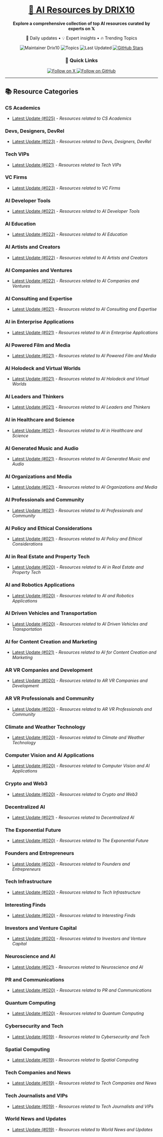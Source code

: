 
<div align="center">
  <h1><a href="https://x.com/DRIX_10_" target="_blank">🚀 AI Resources by DRIX10</a></h1>
  <p><strong>Explore a comprehensive collection of top AI resources curated by experts on 𝕏</strong></p>
  <p>🌟 Daily updates • 💡 Expert insights • 🔥 Trending Topics</p>

  <img src="https://img.shields.io/badge/Maintainer-Drix10-blue?style=for-the-badge" alt="Maintainer Drix10" />
  <img src="https://img.shields.io/badge/Topics-Everything%2C%20AI-red?style=for-the-badge" alt="Topics" />
  <img src="https://img.shields.io/github/last-commit/Drix10/ai-resources?style=for-the-badge&color=5D6D7E" alt="Last Updated" />
  <a href="https://github.com/Drix10/ai-resources"><img src="https://img.shields.io/github/stars/Drix10/ai-resources?style=for-the-badge&color=yellow" alt="GitHub Stars" /></a>

  <br>

  <h3>🌟 Quick Links</h3>
    <a href="https://x.com/DRIX_10_">
      <img src="https://img.shields.io/badge/Follow_on_𝕏-black?style=for-the-badge&logo=x&logoColor=white" alt="Follow on X" />
    </a>
    <a href="https://github.com/Drix10">
      <img src="https://img.shields.io/badge/Follow_on_GitHub-black?style=for-the-badge&logo=github&logoColor=white" alt="Follow on GitHub" />
    </a>
</div>

---

## 📚 Resource Categories

### CS Academics

*   [Latest Update (#025)](https://github.com/Drix10/ai-resources/blob/main/CS%20Academics/resources-025.md) - *Resources related to CS Academics*

### Devs, Designers, DevRel

*   [Latest Update (#023)](https://github.com/Drix10/ai-resources/blob/main/Devs%2C%20Designers%2C%20DevRel/resources-023.md) - *Resources related to Devs, Designers, DevRel*

### Tech VIPs

*   [Latest Update (#021)](https://github.com/Drix10/ai-resources/blob/main/Tech%20VIPs/resources-021.md) - *Resources related to Tech VIPs*

### VC Firms

*   [Latest Update (#023)](https://github.com/Drix10/ai-resources/blob/main/VC%20Firms/resources-023.md) - *Resources related to VC Firms*

### AI Developer Tools

*   [Latest Update (#022)](https://github.com/Drix10/ai-resources/blob/main/AI%20Developer%20Tools/resources-022.md) - *Resources related to AI Developer Tools*

### AI Education

*   [Latest Update (#022)](https://github.com/Drix10/ai-resources/blob/main/AI%20Education/resources-022.md) - *Resources related to AI Education*

### AI Artists and Creators

*   [Latest Update (#022)](https://github.com/Drix10/ai-resources/blob/main/AI%20Artists%20and%20Creators/resources-022.md) - *Resources related to AI Artists and Creators*

### AI Companies and Ventures

*   [Latest Update (#022)](https://github.com/Drix10/ai-resources/blob/main/AI%20Companies%20and%20Ventures/resources-022.md) - *Resources related to AI Companies and Ventures*

### AI Consulting and Expertise

*   [Latest Update (#021)](https://github.com/Drix10/ai-resources/blob/main/AI%20Consulting%20and%20Expertise/resources-021.md) - *Resources related to AI Consulting and Expertise*

### AI in Enterprise Applications

*   [Latest Update (#021)](https://github.com/Drix10/ai-resources/blob/main/AI%20in%20Enterprise%20Applications/resources-021.md) - *Resources related to AI in Enterprise Applications*

### AI Powered Film and Media

*   [Latest Update (#021)](https://github.com/Drix10/ai-resources/blob/main/AI%20Powered%20Film%20and%20Media/resources-021.md) - *Resources related to AI Powered Film and Media*

### AI Holodeck and Virtual Worlds

*   [Latest Update (#021)](https://github.com/Drix10/ai-resources/blob/main/AI%20Holodeck%20and%20Virtual%20Worlds/resources-021.md) - *Resources related to AI Holodeck and Virtual Worlds*

### AI Leaders and Thinkers

*   [Latest Update (#021)](https://github.com/Drix10/ai-resources/blob/main/AI%20Leaders%20and%20Thinkers/resources-021.md) - *Resources related to AI Leaders and Thinkers*

### AI in Healthcare and Science

*   [Latest Update (#021)](https://github.com/Drix10/ai-resources/blob/main/AI%20in%20Healthcare%20and%20Science/resources-021.md) - *Resources related to AI in Healthcare and Science*

### AI Generated Music and Audio

*   [Latest Update (#021)](https://github.com/Drix10/ai-resources/blob/main/AI%20Generated%20Music%20and%20Audio/resources-021.md) - *Resources related to AI Generated Music and Audio*

### AI Organizations and Media

*   [Latest Update (#021)](https://github.com/Drix10/ai-resources/blob/main/AI%20Organizations%20and%20Media/resources-021.md) - *Resources related to AI Organizations and Media*

### AI Professionals and Community

*   [Latest Update (#021)](https://github.com/Drix10/ai-resources/blob/main/AI%20Professionals%20and%20Community/resources-021.md) - *Resources related to AI Professionals and Community*

### AI Policy and Ethical Considerations

*   [Latest Update (#021)](https://github.com/Drix10/ai-resources/blob/main/AI%20Policy%20and%20Ethical%20Considerations/resources-021.md) - *Resources related to AI Policy and Ethical Considerations*

### AI in Real Estate and Property Tech

*   [Latest Update (#020)](https://github.com/Drix10/ai-resources/blob/main/AI%20in%20Real%20Estate%20and%20Property%20Tech/resources-020.md) - *Resources related to AI in Real Estate and Property Tech*

### AI and Robotics Applications

*   [Latest Update (#020)](https://github.com/Drix10/ai-resources/blob/main/AI%20and%20Robotics%20Applications/resources-020.md) - *Resources related to AI and Robotics Applications*

### AI Driven Vehicles and Transportation

*   [Latest Update (#020)](https://github.com/Drix10/ai-resources/blob/main/AI%20Driven%20Vehicles%20and%20Transportation/resources-020.md) - *Resources related to AI Driven Vehicles and Transportation*

### AI for Content Creation and Marketing

*   [Latest Update (#021)](https://github.com/Drix10/ai-resources/blob/main/AI%20for%20Content%20Creation%20and%20Marketing/resources-021.md) - *Resources related to AI for Content Creation and Marketing*

### AR VR Companies and Development

*   [Latest Update (#020)](https://github.com/Drix10/ai-resources/blob/main/AR%20VR%20Companies%20and%20Development/resources-020.md) - *Resources related to AR VR Companies and Development*

### AR VR Professionals and Community

*   [Latest Update (#020)](https://github.com/Drix10/ai-resources/blob/main/AR%20VR%20Professionals%20and%20Community/resources-020.md) - *Resources related to AR VR Professionals and Community*

### Climate and Weather Technology

*   [Latest Update (#020)](https://github.com/Drix10/ai-resources/blob/main/Climate%20and%20Weather%20Technology/resources-020.md) - *Resources related to Climate and Weather Technology*

### Computer Vision and AI Applications

*   [Latest Update (#020)](https://github.com/Drix10/ai-resources/blob/main/Computer%20Vision%20and%20AI%20Applications/resources-020.md) - *Resources related to Computer Vision and AI Applications*

### Crypto and Web3

*   [Latest Update (#020)](https://github.com/Drix10/ai-resources/blob/main/Crypto%20and%20Web3/resources-020.md) - *Resources related to Crypto and Web3*

### Decentralized AI

*   [Latest Update (#021)](https://github.com/Drix10/ai-resources/blob/main/Decentralized%20AI/resources-021.md) - *Resources related to Decentralized AI*

### The Exponential Future

*   [Latest Update (#020)](https://github.com/Drix10/ai-resources/blob/main/The%20Exponential%20Future/resources-020.md) - *Resources related to The Exponential Future*

### Founders and Entrepreneurs

*   [Latest Update (#020)](https://github.com/Drix10/ai-resources/blob/main/Founders%20and%20Entrepreneurs/resources-020.md) - *Resources related to Founders and Entrepreneurs*

### Tech Infrastructure

*   [Latest Update (#020)](https://github.com/Drix10/ai-resources/blob/main/Tech%20Infrastructure/resources-020.md) - *Resources related to Tech Infrastructure*

### Interesting Finds

*   [Latest Update (#020)](https://github.com/Drix10/ai-resources/blob/main/Interesting%20Finds/resources-020.md) - *Resources related to Interesting Finds*

### Investors and Venture Capital

*   [Latest Update (#020)](https://github.com/Drix10/ai-resources/blob/main/Investors%20and%20Venture%20Capital/resources-020.md) - *Resources related to Investors and Venture Capital*

### Neuroscience and AI

*   [Latest Update (#021)](https://github.com/Drix10/ai-resources/blob/main/Neuroscience%20and%20AI/resources-021.md) - *Resources related to Neuroscience and AI*

### PR and Communications

*   [Latest Update (#020)](https://github.com/Drix10/ai-resources/blob/main/PR%20and%20Communications/resources-020.md) - *Resources related to PR and Communications*

### Quantum Computing

*   [Latest Update (#020)](https://github.com/Drix10/ai-resources/blob/main/Quantum%20Computing/resources-020.md) - *Resources related to Quantum Computing*

### Cybersecurity and Tech

*   [Latest Update (#019)](https://github.com/Drix10/ai-resources/blob/main/Cybersecurity%20and%20Tech/resources-019.md) - *Resources related to Cybersecurity and Tech*

### Spatial Computing

*   [Latest Update (#019)](https://github.com/Drix10/ai-resources/blob/main/Spatial%20Computing/resources-019.md) - *Resources related to Spatial Computing*

### Tech Companies and News

*   [Latest Update (#019)](https://github.com/Drix10/ai-resources/blob/main/Tech%20Companies%20and%20News/resources-019.md) - *Resources related to Tech Companies and News*

### Tech Journalists and VIPs

*   [Latest Update (#019)](https://github.com/Drix10/ai-resources/blob/main/Tech%20Journalists%20and%20VIPs/resources-019.md) - *Resources related to Tech Journalists and VIPs*

### World News and Updates

*   [Latest Update (#019)](https://github.com/Drix10/ai-resources/blob/main/World%20News%20and%20Updates/resources-019.md) - *Resources related to World News and Updates*

